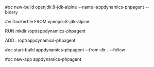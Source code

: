 #oc new-build openjdk:8-jdk-alpine --name=appdynamics-phpagent --binary


#vi Dockerfile
FROM openjdk:8-jdk-alpine

RUN mkdir /opt/appdynamics-phpagent

ADD . /opt/appdynamics-phpagent


#oc start-build appdynamics-phpagent --from-dir . --follow

#oc new-app appdynamics-phpagent

